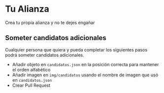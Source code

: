 # Tu Alianza

Crea tu propia alianza y no te dejes engañar

## Someter candidatos adicionales

Cualquier persona que quiera y pueda completar los siguientes pasos podrá someter candidatos adicionales.

- Añadir objeto en `candidatos.json` en la posición correcta para mantener el orden alfabético
- Añadir imagen en `img/candidatos` usando el nombre de imagen que usó en `candidatos.json`
- Crear Pull Request
